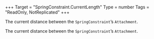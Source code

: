 +++
Target = "SpringConstraint.CurrentLength"
Type = number
Tags = "ReadOnly, NotReplicated"
+++

The current distance between the `SpringConstraint`’s `Attachment`.	The current distance between the `SpringConstraint`’s `Attachment`.